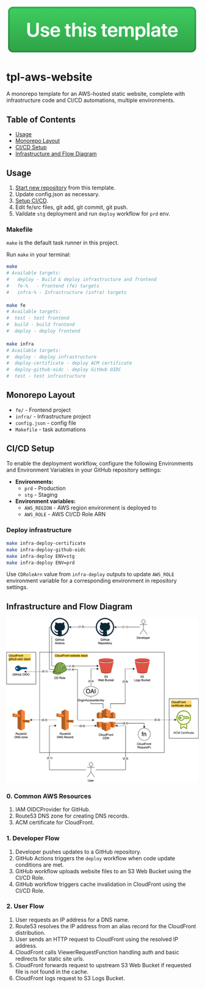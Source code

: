 [![](docs/use-this-template-btn.png)](https://github.com/new?template_name=tpl-aws-website&template_owner=tsertkov)

# tpl-aws-website

A monorepo template for an AWS-hosted static website, complete with infrastructure code and CI/CD automations, multiple environments.

## Table of Contents

- [Usage](#usage)
- [Monorepo Layout](#monorepo-layout)
- [CI/CD Setup](#cicd-setup)
- [Infrastructure and Flow Diagram](#infrastructure-and-flow-diagram)

## Usage

1. [Start new repository](https://github.com/new?template_name=tpl-aws-website&template_owner=tsertkov) from this template.
2. Update config.json as necessary.
3. [Setup CI/CD](#cicd-setup).
4. Edit fe/src files, git add, git commit, git push.
5. Vaildate `stg` deployment and run `deploy` workflow for `prd` env.

### Makefile

`make` is the default task runner in this project.

Run `make` in your terminal:

```sh
make
# Available targets:
#   deploy - Build & deploy infrastructure and frontend
#   fe-%   - Frontend (fe) targets
#   infra-% - Infrastructure (infra) targets

make fe
# Available targets:
#  test - test frontend
#  build - build frontend
#  deploy - deploy frontend

make infra
# Available targets:
#  deploy - deploy infrastructure
#  deploy-certificate - deploy ACM certificate
#  deploy-github-oidc - deploy GitHub OIDC
#  test - test infrastructure
```

## Monorepo Layout

- `fe/` - Frontend project
- `infra/` - Infrastructure project
- `config.json` - config file
- `Makefile` - task automations

## CI/CD Setup

To enable the deployment workflow, configure the following Environments and Environment Variables in your GitHub repository settings:

- **Environments:**
  - `prd` - Production
  - `stg` - Staging
- **Environment variables:**
  - `AWS_REGION` - AWS region environment is deployed to
  - `AWS_ROLE` - AWS CI/CD Role ARN

### Deploy infrastructure

```sh
make infra-deploy-certificate
make infra-deploy-github-oidc
make infra-deploy ENV=stg
make infra-deploy ENV=prd
```

Use `CDRoleArn` value from `infra-deploy` outputs to update `AWS_ROLE` environment variable for a corresponding environment in repository settings.

## Infrastructure and Flow Diagram

![Infrastructure Diagram](https://raw.githubusercontent.com/tsertkov/tpl-aws-website/main/docs/infra-diagram.svg)

### 0. Common AWS Resources

1. IAM OIDCProvider for GitHub.
2. Route53 DNS zone for creating DNS records.
3. ACM certificate for CloudFront.

### 1. Developer Flow

1. Developer pushes updates to a GitHub repository.
2. GitHub Actions triggers the `deploy` workflow when code update conditions are met.
3. GitHub workflow uploads website files to an S3 Web Bucket using the CI/CD Role.
4. GitHub workflow triggers cache invalidation in CloudFront using the CI/CD Role.

### 2. User Flow

1. User requests an IP address for a DNS name.
2. Route53 resolves the IP address from an alias record for the CloudFront distribution.
3. User sends an HTTP request to CloudFront using the resolved IP address.
4. CloudFront calls ViewerRequestFunction handling auth and basic redirects for static site urls.
5. CloudFront forwards request to upstream S3 Web Bucket if requested file is not found in the cache.
6. CloudFront logs request to S3 Logs Bucket.
